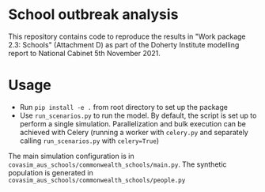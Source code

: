 # School outbreak analysis

This repository contains code to reproduce the results in "Work package 2.3: Schools" (Attachment D) as part of the Doherty Institute modelling report to National Cabinet 5th November 2021. 

# Usage

- Run `pip install -e .` from root directory to set up the package
- Use `run_scenarios.py` to run the model. By default, the script is set up to perform a single simulation. Parallelization and bulk execution can be achieved with Celery (running a worker with `celery.py` and separately calling `run_scenarios.py` with `celery=True`) 

The main simulation configuration is in `covasim_aus_schools/commonwealth_schools/main.py`. The synthetic population is generated in `covasim_aus_schools/commonwealth_schools/people.py`